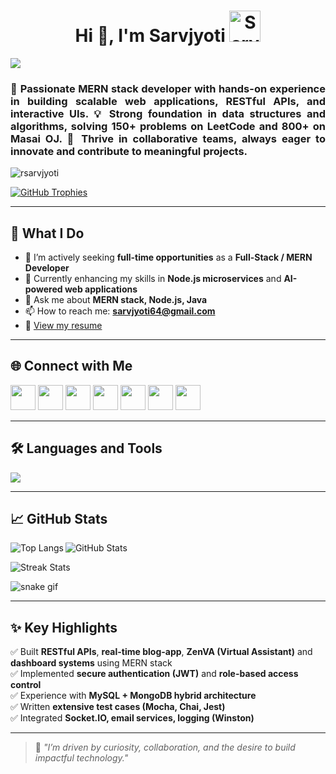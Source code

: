 <h1 align="center">Hi 👋, I'm Sarvjyoti
  <img width="50px" src="https://user-images.githubusercontent.com/74038190/214644152-52f47eb3-5e31-4f47-8758-05c9468d5596.gif" alt="Sarvjyoti GIF" />
</h1>

<img src="https://user-images.githubusercontent.com/73097560/115834477-dbab4500-a447-11eb-908a-139a6edaec5c.gif" />

<h3 align="justify">
🚀 Passionate MERN stack developer with hands-on experience in building scalable web applications, RESTful APIs, and interactive UIs.  
💡 Strong foundation in data structures and algorithms, solving 150+ problems on LeetCode and 800+ on Masai OJ.  
🤝 Thrive in collaborative teams, always eager to innovate and contribute to meaningful projects.  
</h3>

<p align="left"> 
  <img src="https://komarev.com/ghpvc/?username=rsarvjyoti&label=Profile%20views&color=0e75b6&style=flat" alt="rsarvjyoti" />
</p>

<p align="left">
  <a href="https://github.com/ryo-ma/github-profile-trophy">
    <img src="https://github-profile-trophy.vercel.app/?username=rsarvjyoti&theme=onedark" alt="GitHub Trophies" />
  </a>
</p>

---

## 💼 What I Do
- 🔭 I’m actively seeking **full-time opportunities** as a **Full-Stack / MERN Developer**
- 🌱 Currently enhancing my skills in **Node.js microservices** and **AI-powered web applications**
- 💬 Ask me about **MERN stack, Node.js, Java**
- 📫 How to reach me: **sarvjyoti64@gmail.com**
- 📄 [View my resume](https://github.com/user-attachments/files/19347550/sarvjyoti.2.pdf)

---

## 🌐 Connect with Me

<p align="left">
<a href="https://codepen.io/sarvjyoti" target="blank"><img src="https://raw.githubusercontent.com/rahuldkjain/github-profile-readme-generator/master/src/images/icons/Social/codepen.svg" height="40" /></a>
<a href="https://twitter.com/sarvjyoti4" target="blank"><img src="https://raw.githubusercontent.com/rahuldkjain/github-profile-readme-generator/master/src/images/icons/Social/twitter.svg" height="40" /></a>
<a href="https://linkedin.com/in/sarvjyoti05/" target="blank"><img src="https://raw.githubusercontent.com/rahuldkjain/github-profile-readme-generator/master/src/images/icons/Social/linked-in-alt.svg" height="40" /></a>
<a href="https://stackoverflow.com/users/25187638/sarv-jyoti" target="blank"><img src="https://raw.githubusercontent.com/rahuldkjain/github-profile-readme-generator/master/src/images/icons/Social/stack-overflow.svg" height="40" /></a>
<a href="https://medium.com/sarvjyoti055" target="blank"><img src="https://raw.githubusercontent.com/rahuldkjain/github-profile-readme-generator/master/src/images/icons/Social/medium.svg" height="40" /></a>
<a href="https://leetcode.com/u/sarvjyoti0508/" target="blank"><img src="https://raw.githubusercontent.com/rahuldkjain/github-profile-readme-generator/master/src/images/icons/Social/leet-code.svg" height="40" /></a>
<a href="https://www.geeksforgeeks.org/user/sarvjy4m2j/" target="blank"><img src="https://raw.githubusercontent.com/rahuldkjain/github-profile-readme-generator/master/src/images/icons/Social/geeks-for-geeks.svg" height="40" /></a>
</p>

---

## 🛠️ Languages and Tools

<p>
  <img src="https://skillicons.dev/icons?i=js,ts,react,redux,nodejs,express,mongodb,mysql,java,python,html,css,sass,bootstrap,c,git,github,vscode,jest" />
</p>

---

## 📈 GitHub Stats

<p>
  <img align="left" src="https://github-readme-stats.vercel.app/api/top-langs/?username=rsarvjyoti&layout=compact&theme=tokyonight" alt="Top Langs" />
</p>

<p>
  <img align="center" src="https://github-readme-stats.vercel.app/api?username=rsarvjyoti&show_icons=true&theme=tokyonight" alt="GitHub Stats" />
</p>

<p>
  <img align="center" src="https://github-readme-streak-stats.herokuapp.com/?user=rsarvjyoti&theme=tokyonight" alt="Streak Stats" />
</p>

![snake gif](https://github.com/RSarvjyoti/RSarvjyoti/blob/output/github-contribution-grid-snake.gif)



---

## ✨ Key Highlights

✅ Built **RESTful APIs**, **real-time blog-app**, **ZenVA (Virtual Assistant)** and **dashboard systems** using MERN stack  
✅ Implemented **secure authentication (JWT)** and **role-based access control**  
✅ Experience with **MySQL + MongoDB hybrid architecture**  
✅ Written **extensive test cases (Mocha, Chai, Jest)**  
✅ Integrated **Socket.IO, email services, logging (Winston)**  

---

> 🌟 *"I’m driven by curiosity, collaboration, and the desire to build impactful technology."*  
